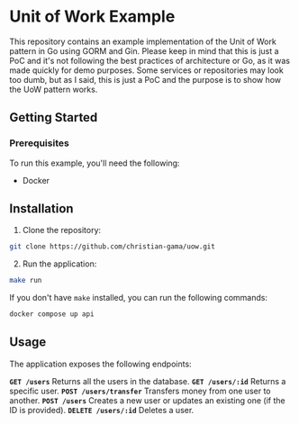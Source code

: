 # Unit of Work Example

This repository contains an example implementation of the Unit of Work pattern in Go using GORM and Gin. Please keep in mind that this is just a PoC and it's not following the best practices of architecture or Go, as it was made quickly for demo purposes.
Some services or repositories may look too dumb, but as I said, this is just a PoC and the purpose is to show how the UoW pattern works.

## Getting Started

### Prerequisites

To run this example, you'll need the following:

- Docker

## Installation

1. Clone the repository:

```bash
git clone https://github.com/christian-gama/uow.git
```

2. Run the application:

```bash
make run
```

If you don't have `make` installed, you can run the following commands:

```bash
docker compose up api
```

## Usage

The application exposes the following endpoints:

**`GET /users`** Returns all the users in the database.
**`GET /users/:id`** Returns a specific user.
**`POST /users/transfer`** Transfers money from one user to another.
**`POST /users`** Creates a new user or updates an existing one (if the ID is provided).
**`DELETE /users/:id`** Deletes a user.
